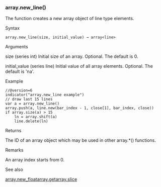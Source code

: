 ### array.new\_line()

The function creates a new array object of line type elements.

Syntax

```
array.new_line(size, initial_value) → array<line>
```

Arguments

size (series int) Initial size of an array. Optional. The default is 0.

initial\_value (series line) Initial value of all array elements. Optional. The default is 'na'.

Example

```
//@version=6  
indicator("array.new_line example")  
// draw last 15 lines  
var a = array.new_line()  
array.push(a, line.new(bar_index - 1, close[1], bar_index, close))  
if array.size(a) > 15  
    ln = array.shift(a)  
    line.delete(ln)
```

Returns

The ID of an array object which may be used in other array.\*() functions.

Remarks

An array index starts from 0.

See also

[array.new\_float](#fun_array.new_float)[array.get](#fun_array.get)[array.slice](#fun_array.slice)
